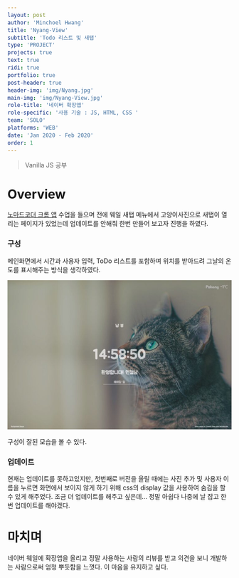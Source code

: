 ```yaml
---
layout: post
author: 'Minchoel Hwang'
title: 'Nyang-View'
subtitle: 'Todo 리스트 및 새탭'
type: 'PROJECT'
projects: true
text: true
ridi: true
portfolio: true
post-header: true
header-img: 'img/Nyang.jpg'
main-img: 'img/Nyang-View.jpg'
role-title: '네이버 확장앱'
role-specific: '사용 기술 : JS, HTML, CSS '
team: 'SOLO'
platforms: 'WEB'
date: 'Jan 2020 - Feb 2020'
order: 1
---
```


> Vanilla JS 공부

# Overview

[노마드코더 크롬 앱](https://nomadcoders.co/javascript-for-beginners) 수업을 들으며 전에 웨일 새탭 메뉴에서 고양이사진으로 새탭이 열리는 페이지가 있었는데 업데이트를 안해줘 한번 만들어 보고자 진행을 하였다.

### 구성

메인화면에서 시간과 사용자 입력, ToDo 리스트를 포함하며 위치를 받아드려 그날의 온도를 표시해주는 방식을 생각하였다.

![구성 화면](img/Nyang-Start.jpg)

<figcaption>구성이 잘된 모습을 볼 수 있다.</figcaption>

### 업데이트

현재는 업데이트를 못하고있지만, 첫번째로 버전을 올릴 때에는 사진 추가 및 사용자 이름을 누르면 화면에서 보이지 않게 하기 위해 css의 display 값을 사용하여 숨김을 할 수 있게 해주었다.
조금 더 업데이트를 해주고 싶은데... 정말 아쉽다 나중에 날 잡고 한번 업데이트를 해야겠다.

# 마치며

네이버 웨일에 확장앱을 올리고 정말 사용하는 사람의 리뷰를 받고 의견을 보니 개발하는 사람으로써 엄청 뿌듯함을 느꼇다. 이 마음을 유지하고 싶다.
